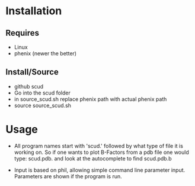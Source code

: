 # Installation #

## Requires ##

 * Linux
 * phenix (newer the better)

## Install/Source ##

* github scud
* Go into the scud folder
* in source_scud.sh replace phenix path with actual phenix path
* source source_scud.sh

# Usage #

* All program names start with 'scud.' followed by what type of file it is working on. So if one wants to plot B-Factors from a pdb file one would type: scud.pdb. and look at the autocomplete to find scud.pdb.b 

* Input is based on phil, allowing simple command line parameter input. Parameters are shown if the program is run.
